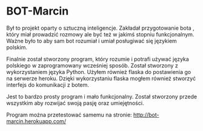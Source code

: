 # BOT-Marcin

Był to projekt oparty o sztuczną inteligencje. Zakładał przygotowanie bota , który miał prowadzić rozmowy ale być też w jakimś stopniu funkcjonalnym. Ważne było to aby sam bot rozumiał i umiał posługiwać się językiem polskim.

Finalnie został stworzony program, który rozumie i potrafi używać języka polskiego w zaprogramowany wcześniej sposób. Został stworzony z wykorzystaniem języka Python. Użyłem również flaska do postawienia go na serwerze heroku. Dzięki wykorzystaniu flaska mogłem również stworzyć interfejs do komunikacji z botem.

Jest to bardzo prosty program i mało funkcjonalny. Został stworzony przede wszystkim aby rozwijać swoją pasję oraz umiejętności.

Program można przetestować samemu na stronie: http://bot-marcin.herokuapp.com/
